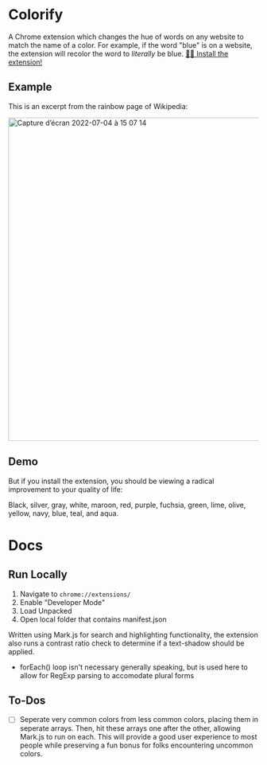 # Colorify

A Chrome extension which changes the hue of words on any website to match the name of a color. For example, if the word "blue" is on a website, the extension will recolor the word to _literally_ be blue. [🧑‍🎨 Install the extension!](https://chrome.google.com/webstore/detail/colorify/gkfgdccfjiaokigodbfmgbdifbemopdb)

## Example
This is an excerpt from the rainbow page of Wikipedia:

<img width="650" alt="Capture d’écran 2022-07-04 à 15 07 14" src="https://user-images.githubusercontent.com/12516538/177161280-abcc4999-e9aa-4e73-8716-954e06952c3f.png">

## Demo

But if you install the extension, you should be viewing a radical improvement to your quality of life:

Black, silver, gray, white, maroon, red, purple, fuchsia, green, lime, olive, yellow, navy, blue, teal, and aqua.


# Docs

## Run Locally
1. Navigate to `chrome://extensions/`
2. Enable "Developer Mode"
3. Load Unpacked
4. Open local folder that contains manifest.json

Written using Mark.js for search and highlighting functionality, the extension also runs a contrast ratio check to determine if a text-shadow should be applied.

- forEach() loop isn't necessary generally speaking, but is used here to allow for RegExp parsing to accomodate plural forms

## To-Dos

- [ ] Seperate very common colors from less common colors, placing them in seperate arrays. Then, hit these arrays one after the other, allowing Mark.js to run on each. This will provide a good user experience to most people while preserving a fun bonus for folks encountering uncommon colors.


